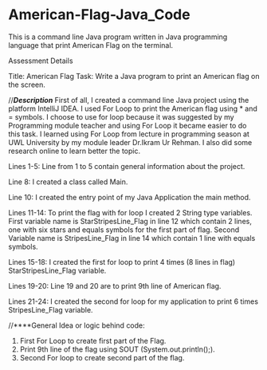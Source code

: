# American-Flag-Java_Code
This is a command line Java program written in Java programming language that print American Flag on the terminal. 


Assessment Details

Title: American Flag
Task: Write a Java program to print an American flag on the screen.


//*****Description*****
First of all, I created a command line Java project using the platform IntelliJ IDEA. I used For Loop to print the American flag using * and = symbols. 
I choose to use for loop because it was suggested by my Programming module teacher and using For Loop it became easier to do this task. 
I learned using For Loop from lecture in programming season at UWL University by my module leader Dr.Ikram Ur Rehman. 
I also did some research online to learn better the topic.

Lines 1-5:
Line from 1 to 5 contain general information about the project.

Line 8:
I created a class called Main.

Line 10:
I created the entry point of my Java Application the main method.

Lines 11-14:
To print the flag with for loop I created 2 String type variables. First variable name is StarStripesLine_Flag in line 12 which contain 2 lines, one with six stars and equals symbols for the first part of flag. Second Variable name is StripesLine_Flag in line 14 which contain 1 line with equals symbols.

Lines 15-18:
I created the first for loop to print 4 times (8 lines in flag) StarStripesLine_Flag variable.

Lines 19-20:
Line 19 and 20 are to print 9th line of American flag.

Lines 21-24:
I created the second for loop for my application to print 6 times StripesLine_Flag variable.




//****General Idea or logic behind code:
1.	First For Loop to create first part of the Flag.
2.	Print 9th line of the flag using SOUT (System.out.println();).
3.	Second For loop to create second part of the flag.
